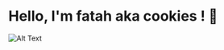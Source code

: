 # Hello, I'm fatah aka cookies ! 🍪

![Alt Text](https://tenor.com/view/gabriel-dropout-anime-happy-gif-8661798)
